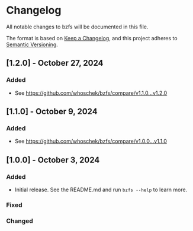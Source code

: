# Changelog
All notable changes to bzfs will be documented in this file.

The format is based on [Keep a Changelog](https://keepachangelog.com/en/1.0.0/),
and this project adheres to [Semantic Versioning](https://semver.org/spec/v2.0.0.html).

## [1.2.0] - October 27, 2024

### Added
- See https://github.com/whoschek/bzfs/compare/v1.1.0...v1.2.0

## [1.1.0] - October 9, 2024

### Added
- See https://github.com/whoschek/bzfs/compare/v1.0.0...v1.1.0

## [1.0.0] - October 3, 2024
### Added
- Initial release.
See the README.md and run `bzfs --help` to learn more.

### Fixed
### Changed
